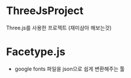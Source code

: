 # ThreeJsProject
Three.js를 사용한 프로젝트 (재미삼아 해보는것)

# Facetype.js
  - google fonts 파일을 json으로 쉽게 변환해주는 툴
